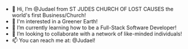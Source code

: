 - 👋 Hi, I’m @Judael from ST JUDES CHURCH OF LOST CAUSES the world's first Business/Church!
- 👀 I'm interested in a Greener Earth!
- 🌱 I’m currently learning how to be a Full-Stack Software Developer!
- 💞️ I’m looking to collaborate with a network of like-minded individuals!
- 📫 You can reach me at: @Judael!

<!---
Judael/Judael is a ✨ special ✨ repository because its `README.md` (this file) appears on your GitHub profile.
You can click the Preview link to take a look at your changes.
--->
